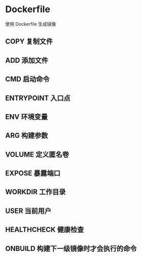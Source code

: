 # Dockerfile

使用 Dockerfile 生成镜像

## COPY 复制文件

## ADD 添加文件

## CMD 启动命令

## ENTRYPOINT 入口点

## ENV 环境变量

## ARG 构建参数

## VOLUME 定义匿名卷

## EXPOSE 暴露端口

## WORKDIR 工作目录

## USER 当前用户

## HEALTHCHECK 健康检查

## ONBUILD 构建下一级镜像时才会执行的命令
